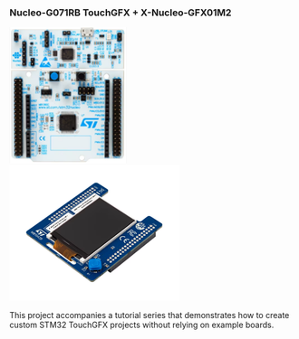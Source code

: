 ### Nucleo-G071RB TouchGFX + X-Nucleo-GFX01M2
<img src="images/nucleo-g071rb.png" alt="MCU" width="207"/>
<img src="images/x-nucleo-gfx01m2.png" alt="Display" width="300"/>

This project accompanies a tutorial series that demonstrates how to create custom STM32 TouchGFX projects without relying on example boards.
